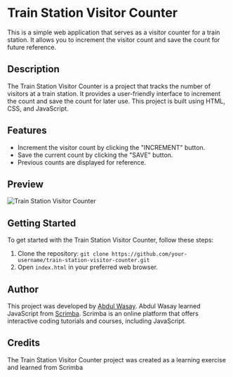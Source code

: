 # Train Station Visitor Counter

This is a simple web application that serves as a visitor counter for a train station. It allows you to increment the visitor count and save the count for future reference.

## Description

The Train Station Visitor Counter is a project that tracks the number of visitors at a train station. It provides a user-friendly interface to increment the count and save the count for later use. This project is built using HTML, CSS, and JavaScript.

## Features

- Increment the visitor count by clicking the "INCREMENT" button.
- Save the current count by clicking the "SAVE" button.
- Previous counts are displayed for reference.

## Preview

![Train Station Visitor Counter](preview.png)

## Getting Started

To get started with the Train Station Visitor Counter, follow these steps:

1. Clone the repository: `git clone https://github.com/your-username/train-station-visitor-counter.git`
2. Open `index.html` in your preferred web browser.

## Author

This project was developed by [Abdul Wasay](https://github.com/wasay-shaikh-16). Abdul Wasay learned JavaScript from [Scrimba](https://scrimba.com/). Scrimba is an online platform that offers interactive coding tutorials and courses, including JavaScript.

## Credits

The Train Station Visitor Counter project was created as a learning exercise and learned from Scrimba


